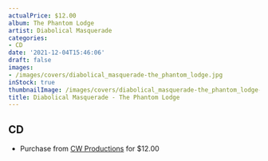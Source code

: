 ```yaml
---
actualPrice: $12.00
album: The Phantom Lodge
artist: Diabolical Masquerade
categories:
- CD
date: '2021-12-04T15:46:06'
draft: false
images:
- /images/covers/diabolical_masquerade-the_phantom_lodge.jpg
inStock: true
thumbnailImage: /images/covers/diabolical_masquerade-the_phantom_lodge-thumb.jpg
title: Diabolical Masquerade - The Phantom Lodge
---
```


## CD
* Purchase from [CW Productions](https://shop.cwproductions.net/products/diabolical-masquerade-the-phantom-lodge-cd) for $12.00
